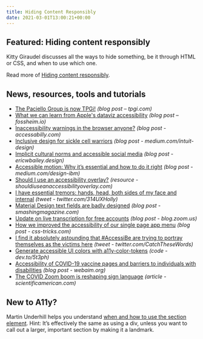 ```yaml
---
title: Hiding Content Responsibly
date: 2021-03-01T13:00:21+00:00
---
```


## Featured: Hiding content responsibly

Kitty Giraudel discusses all the ways to hide something, be it through HTML or CSS, and when to use which one.

Read more of [Hiding content responsibly](https://hugogiraudel.com/2021/02/17/hiding-content-responsibly/).

## News, resources, tools and tutorials

- [The Paciello Group is now TPGi!](https://www.tpgi.com/the-paciello-group-is-now-tpgi/) *(blog post – tpgi.com)*
- [What we can learn from Apple's dataviz accessibility](https://fossheim.io/writing/posts/apple-health-dataviz-a11y/) *(blog post – fossheim.io)*
- [Inaccessibility warnings in the browser anyone?](https://accessabilly.com/inaccessibility-warnings-in-the-browser/) *(blog post - accessabilly.com)*
- [Inclusive design for sickle cell warriors](https://medium.com/intuit-design/inclusive-design-for-sickle-cell-warriors-5eb17f91af75) *(blog post - medium.com/intuit-design)*
- [Implicit cultural norms and accessible social media](https://ericwbailey.design/writing/implicit-cultural-norms-and-accessible-social-media/) *(blog post - ericwbailey.design)*
- [Accessible motion: Why it’s essential and how to do it right](https://medium.com/design-ibm/accessible-motion-why-its-essential-and-how-to-do-it-right-ff38afcbc7a9) *(blog post - medium.com/design-ibm)*
- [Should I use an accessibility overlay?](https://shouldiuseanaccessibilityoverlay.com) *(resource - shouldiuseanaccessibilityoverlay.com)*
- [I have essential tremors: hands, head, both sides of my face and internal](https://twitter.com/314UXHolly/status/1364389327485034500) *(tweet - twitter.com/314UXHolly)*
- [Material Design text fields are badly designed](https://www.smashingmagazine.com/2021/02/material-design-text-fields/) *(blog post - smashingmagazine.com)*
- [Update on live transcription for free accounts](https://blog.zoom.us/update-on-live-transcription-for-free-accounts/) *(blog post - blog.zoom.us)*
- [How we improved the accessibility of our single page app menu](https://css-tricks.com/how-we-improved-the-accessibility-of-our-single-page-app-menu/) *(blog post - css-tricks.com)*
- [I find it absolutely astounding that #AccessiBe are trying to portray themselves as the victims here](https://twitter.com/CatchTheseWords/status/1364908414346944518) *(tweet - twitter.com/CatchTheseWords)*
- [Generate accessible UI colors with a11y-color-tokens](https://dev.to/5t3ph/generate-accessible-ui-colors-with-a11y-color-tokens-28m1) *(code - dev.to/5t3ph)*
- [Accessibility of COVID-19 vaccine pages and barriers to individuals with disabilities](https://webaim.org/blog/accessibility-of-vaccine-pages/) *(blog post - webaim.org)*
- [The COVID Zoom boom is reshaping sign language](https://www.scientificamerican.com/article/the-covid-zoom-boom-is-reshaping-sign-language/) *(article - scientificamerican.com)*

## New to A11y?

Martin Underhill helps you understand [when and how to use the section element](https://www.tempertemper.net/blog/when-and-how-to-use-the-section-element). Hint: It’s effectively the same as using a div, unless you want to call out a larger, important section by making it a landmark.
